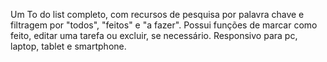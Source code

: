 Um To do list completo, com recursos de pesquisa por palavra chave e filtragem por "todos", "feitos" e "a fazer". Possui funções de marcar como feito, editar uma tarefa ou excluir, se necessário. Responsivo para pc, laptop, tablet e smartphone.
